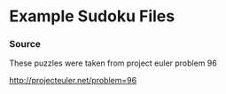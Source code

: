# Example Sudoku Files

### Source
These puzzles were taken from project euler problem 96

http://projecteuler.net/problem=96

